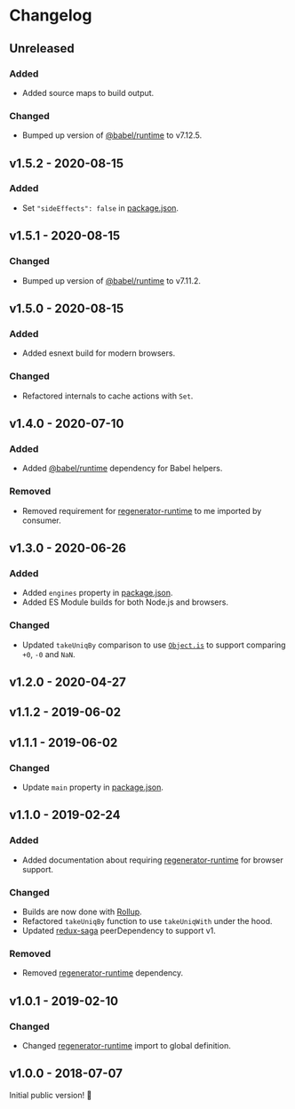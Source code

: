 # Changelog

## Unreleased

### Added

- Added source maps to build output.

### Changed

- Bumped up version of [@babel/runtime](https://www.npmjs.com/package/@babel/runtime) to v7.12.5.

## v1.5.2 - 2020-08-15

### Added

- Set `"sideEffects": false` in [package.json](./package.json).

## v1.5.1 - 2020-08-15

### Changed

- Bumped up version of [@babel/runtime](https://www.npmjs.com/package/@babel/runtime) to v7.11.2.

## v1.5.0 - 2020-08-15

### Added

- Added esnext build for modern browsers.

### Changed

- Refactored internals to cache actions with `Set`.

## v1.4.0 - 2020-07-10

### Added

- Added [@babel/runtime](https://www.npmjs.com/package/@babel/runtime) dependency for Babel helpers.

### Removed

- Removed requirement for [regenerator-runtime](https://www.npmjs.com/package/regenerator-runtime) to me imported by consumer.

## v1.3.0 - 2020-06-26

### Added

- Added `engines` property in [package.json](./package.json).
- Added ES Module builds for both Node.js and browsers.

### Changed

- Updated `takeUniqBy` comparison to use [`Object.is`](https://developer.mozilla.org/en-US/docs/Web/JavaScript/Reference/Global_Objects/Object/is) to support comparing `+0`, `-0` and `NaN`.

## v1.2.0 - 2020-04-27

## v1.1.2 - 2019-06-02

## v1.1.1 - 2019-06-02

### Changed

- Update `main` property in [package.json](./package.json).

## v1.1.0 - 2019-02-24

### Added

- Added documentation about requiring [regenerator-runtime](https://www.npmjs.com/package/regenerator-runtime) for browser support.

### Changed

- Builds are now done with [Rollup](http://rollupjs.org).
- Refactored `takeUniqBy` function to use `takeUniqWith` under the hood.
- Updated [redux-saga](https://www.npmjs.com/package/redux-saga) peerDependency to support v1.

### Removed

- Removed [regenerator-runtime](https://www.npmjs.com/package/regenerator-runtime) dependency.

## v1.0.1 - 2019-02-10

### Changed

- Changed [regenerator-runtime](https://www.npmjs.com/package/regenerator-runtime) import to global definition.

## v1.0.0 - 2018-07-07

Initial public version! :tada:
